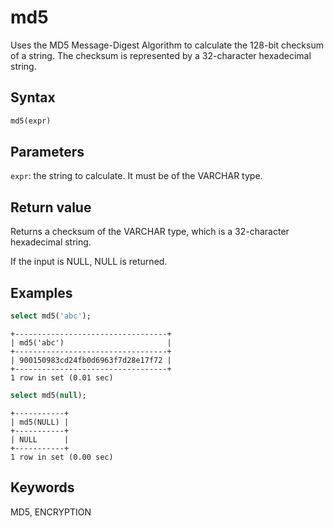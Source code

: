 # md5

Uses the MD5 Message-Digest Algorithm to calculate the 128-bit checksum of a string. The checksum is represented by a 32-character hexadecimal string.

## Syntax

```sql
md5(expr)
```

## Parameters

`expr`: the string to calculate. It must be of the VARCHAR type.

## Return value

Returns a checksum of the VARCHAR type, which is a 32-character hexadecimal string.

If the input is NULL, NULL is returned.

## Examples

```sql
select md5('abc');
```

```plaintext
+----------------------------------+
| md5('abc')                       |
+----------------------------------+
| 900150983cd24fb0d6963f7d28e17f72 |
+----------------------------------+
1 row in set (0.01 sec)
```

```sql
select md5(null);
```

```plaintext
+-----------+
| md5(NULL) |
+-----------+
| NULL      |
+-----------+
1 row in set (0.00 sec)
```

## Keywords

MD5, ENCRYPTION
